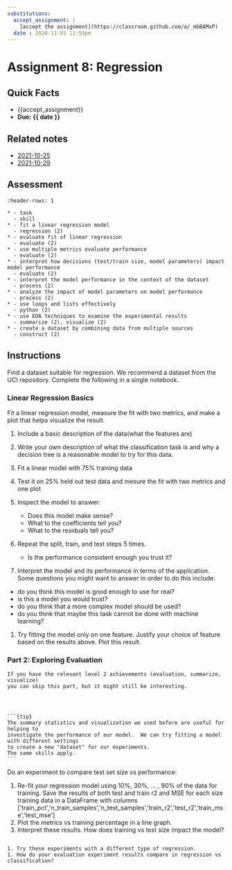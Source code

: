 ```yaml
---
substitutions:
  accept_assignment: |
    [accept the assignment](https://classroom.github.com/a/_mbBAMxP)
  date : 2020-11-03 11:59pm
---
```

# Assignment 8: Regression

## Quick Facts
- {{accept_assignment}}
- __Due: {{ date }}__

## Related notes

- [2021-10-25](../notes/2021-10-25)
- [2021-10-29](../notes/2021-10-29)

## Assessment

```{list-table} 
:header-rows: 1

* - task
  - skill
* - fit a linear regression model
  - regression (2)
* - evaluate fit of linear regression
  - evaluate (2)
* - use multiple metrics evaluate performance
  - evaluate (2)
* - interpret how decisions (test/train size, model parameters) impact model performance
  - evaluate (2)
* - interpret the model performance in the context of the dataset
  - process (2)
* - analyze the impact of model parameters on model performance
  - process (2)
* - use loops and lists effectively
  - python (2)
* - use EDA techniques to examine the experimental results
  - summarize (2), visualize (2)
* - create a dataset by combining data from multiple sources
  - construct (2)

```

## Instructions

Find a dataset suitable for regression. We recommend a dataset from the UCI repository.
Complete the following in a single notebook.

### Linear Regression Basics

Fit a linear regression model, measure the fit with two metrics, and make a plot that helps visualize the result.

1. Include a basic description of the data(what the features are)
1. Write  your own description of what the classification task is and why a decision tree is a reasonable model to try for this data.
1. Fit a linear model with 75% training data
1. Test it on 25% held out test data and mesure the fit with two metrics and one plot
1. Inspect the model to answer:

    - Does this model make sense?
    - What to the coefficients tell you?
    - What to the residuals tell you?
1. Repeat the split, train, and test steps 5 times.

    - Is the performance consistent enough you trust it?
1. Interpret the model and its performance in terms of the application. Some questions you might want to answer in order to do this include:

  - do you think this model is good enough to use for real?
  - is this a model you would trust?
  - do you think that a more complex model should be used?
  - do you think that maybe this task cannot be done with machine learning?
1. Try fitting the model only on one feature. Justify your choice of feature based on the results above.  Plot this result.



### Part 2: Exploring Evaluation

```{note}
If you have the relevant level 2 achievements (evaluation, summarize, visualize)
you can skip this part, but it might still be interesting.
```

````{margin}



```{tip}
The summary statistics and visualization we used before are useful for helping to
investigate the performance of our model.  We can try fitting a model  with different settings
to create a new "dataset" for our experiments.
The same skills apply.
```

````
Do an experiment to compare test set size vs performance:
1. Re-fit your regression model using 10%, 30%, ... , 90% of the data for training. Save the results of both test and train r2 and MSE for each size training data in a DataFrame with columns ['train_pct','n_train_samples','n_test_samples','train_r2','test_r2','train_mse','test_mse']
1. Plot the metrics vs training percentage in a line graph.  
1. Interpret these results.  How does training vs test size impact the model?



```{admonition} Thinking Ahead

1. Try these experiments with a different type of regression.
1. How do your evaluation experiment results compare in regression vs classification?



```
